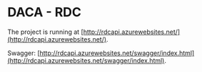 # DACA - RDC

The project is running at [http://rdcapi.azurewebsites.net/](http://rdcapi.azurewebsites.net/).

Swagger: [http://rdcapi.azurewebsites.net/swagger/index.html](http://rdcapi.azurewebsites.net/swagger/index.html).
